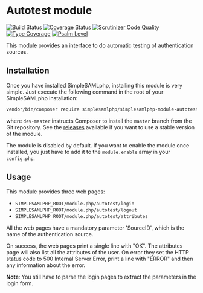 # Autotest module

![Build Status](https://github.com/simplesamlphp/simplesamlphp-module-autotest/workflows/CI/badge.svg?branch=master)
[![Coverage Status](https://codecov.io/gh/simplesamlphp/simplesamlphp-module-autotest/branch/master/graph/badge.svg)](https://codecov.io/gh/simplesamlphp/simplesamlphp-module-autotest)
[![Scrutinizer Code Quality](https://scrutinizer-ci.com/g/simplesamlphp/simplesamlphp-module-autotest/badges/quality-score.png?b=master)](https://scrutinizer-ci.com/g/simplesamlphp/simplesamlphp-module-autotest/?branch=master)
[![Type Coverage](https://shepherd.dev/github/simplesamlphp/simplesamlphp-module-autotest/coverage.svg)](https://shepherd.dev/github/simplesamlphp/simplesamlphp-module-autotest)
[![Psalm Level](https://shepherd.dev/github/simplesamlphp/simplesamlphp-module-autotest/level.svg)](https://shepherd.dev/github/simplesamlphp/simplesamlphp-module-autotest)

This module provides an interface to do automatic testing of
authentication sources.

## Installation

Once you have installed SimpleSAMLphp, installing this module is very simple.
Just execute the following command in the root of your SimpleSAMLphp
installation:

```bash
vendor/bin/composer require simplesamlphp/simplesamlphp-module-autotest:dev-master
```

where `dev-master` instructs Composer to install the `master` branch from the
Git repository. See the [releases](releases)  available if you want to use
a stable version of the module.

[releases]: https://github.com/simplesamlphp/simplesamlphp-module-autotest/releases

The module is disabled by default. If you want to enable the module once installed,
you just have to add it to the `module.enable` array in your `config.php`.

## Usage

This module provides three web pages:

- `SIMPLESAMLPHP_ROOT/module.php/autotest/login`
- `SIMPLESAMLPHP_ROOT/module.php/autotest/logout`
- `SIMPLESAMLPHP_ROOT/module.php/autotest/attributes`

All the web pages have a mandatory parameter 'SourceID', which is the name of
the authentication source.

On success, the web pages print a single line with "OK". The attributes page
will also list all the attributes of the user. On error they set the HTTP
status code to 500 Internal Server Error, print a line with "ERROR" and then
any information about the error.

**Note**: You still have to parse the login pages to extract the
          parameters in the login form.
